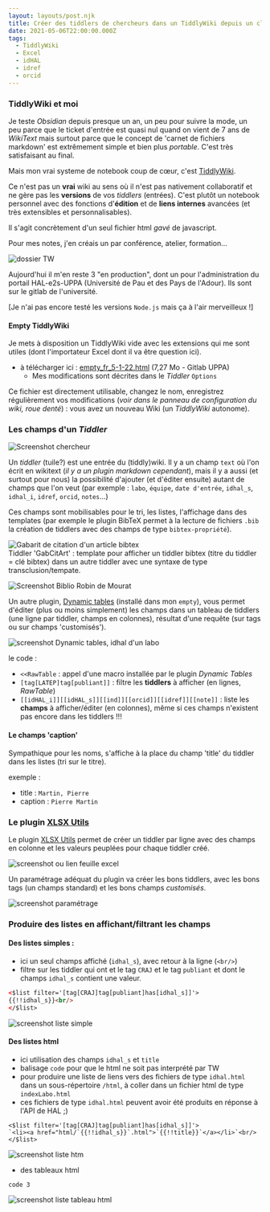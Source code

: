 ```yaml
---
layout: layouts/post.njk
title: Créer des tiddlers de chercheurs dans un TiddlyWiki depuis un classeur Excel
date: 2021-05-06T22:00:00.000Z
tags:
  - TiddlyWiki
  - Excel
  - idHAL
  - idref
  - orcid
---
```


### TiddlyWiki et moi

Je teste *Obsidian* depuis presque un an, un peu pour suivre la mode, un peu parce que le ticket d'entrée est quasi nul quand on vient de 7 ans de *WikiText* mais surtout parce que le concept de 'carnet de fichiers markdown' est extrêmement simple et bien plus *portable*. C'est très satisfaisant au final. 

Mais mon vrai systeme de notebook coup de cœur, c'est [TiddlyWiki](https://tiddlywiki.com).

Ce n'est pas un **vrai** wiki au sens où il n'est pas nativement collaboratif et ne gère pas les **versions** de vos *tiddlers* (entrées). C'est plutôt un notebook personnel avec des fonctions d'**édition** et de **liens internes** avancées (et très extensibles et personnalisables).

Il s'agit concrètement d'un seul fichier html *gavé* de javascript. 

Pour mes notes, j'en créais un par conférence, atelier, formation... 

![dossier TW](/img/TW-Excel/tiddly1.png)  

Aujourd'hui il m'en reste 3 "en production", dont un pour l'administration du portail HAL-e2s-UPPA (Université de Pau et des Pays de l'Adour). Ils sont sur le gitlab de l'université.

[Je n'ai pas encore testé les versions `Node.js` mais ça à l'air merveilleux !]

#### Empty TiddlyWiki

Je mets à disposition un TiddlyWiki vide avec les extensions qui me sont utiles (dont l'importateur Excel dont il va être question ici).

- à télécharger ici : [empty_fr_5-1-22.html](https://git.univ-pau.fr/jrabaud001/tw/-/blob/master/empty_fr_5-1-22.html)  (7,27 Mo - Gitlab UPPA)
  - Mes modifications sont décrites dans le *Tiddler* `Options`

Ce fichier est directement utilisable, changez le nom, enregistrez régulièrement vos modifications (*voir dans le panneau de configuration du wiki, roue denté*) : vous avez un nouveau Wiki (un *TiddlyWiki* autonome).

### Les champs d'un *Tiddler*

![Screenshot chercheur](/img/TW-Excel/TW-champsChercheurs.png)

Un *tiddler* (tuile?) est une entrée du (tiddly)wiki. Il y a un champ `text` où l'on écrit en wikitext (*il y a un plugin markdown cependant*), mais il y a aussi (et surtout pour nous) la possibilité d'ajouter (et d'éditer ensuite) autant de champs que l'on veut (par exemple : `labo`, `équipe`, `date d'entrée`, `idhal_s`, `idhal_i`, `idref`, `orcid`, `notes`...)

Ces champs sont mobilisables pour le tri, les listes, l'affichage dans des templates (par exemple le plugin BibTeX permet à la lecture de fichiers `.bib` la création de tiddlers avec des champs de type `bibtex-propriété`).

![Gabarit de citation d'un article bibtex](/img/TW-Excel/tw-bibtex-gabcitart.png)  
Tiddler 'GabCitArt' : template pour afficher un tiddler bibtex (titre du tiddler = clé bibtex) dans un autre tiddler avec une syntaxe de type transclusion/tempate.

![Screenshot Biblio Robin de Mourat]()

Un autre plugin, [Dynamic tables](https://ooktech.com/jed/ExampleWikis/DynamicTables/) (installé dans mon `empty`), vous permet d'éditer (plus ou moins simplement) les champs dans un tableau de tiddlers (une ligne par tiddler, champs en colonnes), résultat d'une requête (sur tags ou sur champs 'customisés').

![screenshot Dynamic tables, idhal d'un labo](/img/TW-Excel/tw-dynamictables.png)

le code : 
- `<<RawTable` : appel d'une macro installée par le plugin *Dynamic Tables*
- `[tag[LATEP]tag[publiant]]` : filtre les **tiddlers** à afficher (en lignes, *RawTable*)
- `[[idHAL_i]][[idHAL_s]][[ind]][[orcid]][[idref]][[note]]` : liste les **champs** à afficher/éditer (en colonnes), même si ces champs n'existent pas encore dans les tiddlers !!!

#### Le champs 'caption'

Sympathique pour les noms, s'affiche à la place du champ 'title' du tiddler dans les listes (tri sur le titre).

exemple :
- title : `Martin, Pierre`
- caption : `Pierre Martin`


### Le plugin [XLSX Utils](http://tiddlywiki.com/prerelease/editions/xlsx-utils/)

Le plugin [XLSX Utils](http://tiddlywiki.com/prerelease/editions/xlsx-utils/) permet de créer un tiddler par ligne avec des champs en colonne et les valeurs peuplées pour chaque tiddler créé.

![screenshot ou lien feuille excel]()

Un paramétrage adéquat du plugin va créer les bons tiddlers, avec les bons tags (un champs standard) et les bons champs *customisés*.

![screenshot paramétrage](/img/TW-Excel/tw-xlsxutils.png)

### Produire des listes en affichant/filtrant les champs

#### Des listes simples :

- ici un seul champs affiché (`idhal_s`), avec retour à la ligne (`<br/>`)
- filtre sur les tiddler qui ont et le tag `CRAJ` et le tag `publiant` et dont le champs `idhal_s` contient une valeur.

```html
<$list filter='[tag[CRAJ]tag[publiant]has[idhal_s]]'>
{{!!idhal_s}}<br/>
</$list>
```

![screenshot liste simple](/img/uploads/tw-listesimple.png)

#### Des listes html

- ici utilisation des champs `idhal_s` et `title`
- balisage `code` pour que le html ne soit pas interprété par TW
-  pour produire une liste de liens vers des fichiers de type `idhal.html` dans un sous-répertoire `/html`, à coller dans un fichier html de type `indexLabo.html`
- ces fichiers de type `idhal.html` peuvent avoir été produits en réponse à l'API de HAL ;) 

```
<$list filter='[tag[CRAJ]tag[publiant]has[idhal_s]]'>
`<li><a href="html/`{{!!idhal_s}}`.html">`{{!!title}}`</a></li>`<br/>
</$list>
```

![screenshot liste htm](/img/uploads/tw-listehtml.png)

- des tableaux html

```
code 3
```

![screenshot liste tableau html]()



